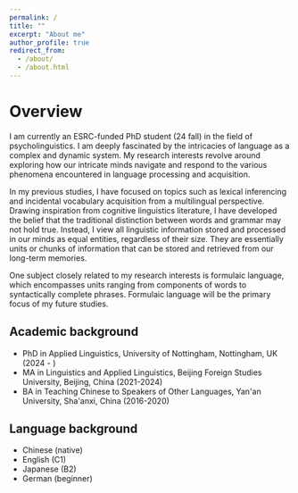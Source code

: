 ```yaml
---
permalink: /
title: ""
excerpt: "About me"
author_profile: true
redirect_from: 
  - /about/
  - /about.html
---
```

Overview
======
I am currently an ESRC-funded PhD student (24 fall) in the field of psycholinguistics. I am deeply fascinated by the intricacies of language as a complex and dynamic system. My research interests revolve around exploring how our intricate minds navigate and respond to the various phenomena encountered in language processing and acquisition.

In my previous studies, I have focused on topics such as lexical inferencing and incidental vocabulary acquisition from a multilingual perspective. Drawing inspiration from cognitive linguistics literature, I have developed the belief that the traditional distinction between words and grammar may not hold true. Instead, I view all linguistic information stored and processed in our minds as equal entities, regardless of their size. They are essentially units or chunks of information that can be stored and retrieved from our long-term memories.

One subject closely related to my research interests is formulaic language, which encompasses units ranging from components of words to syntactically complete phrases. Formulaic language will be the primary focus of my future studies.


Academic background
------
- PhD in Applied Linguistics, University of Nottingham, Nottingham, UK (2024 - )
- MA in Linguistics and Applied Linguistics, Beijing Foreign Studies University, Beijing, China (2021-2024)
- BA in Teaching Chinese to Speakers of Other Languages, Yan'an University, Sha'anxi, China (2016-2020)

Language background
-------
- Chinese (native)
- English (C1)
- Japanese (B2)
- German (beginner)
